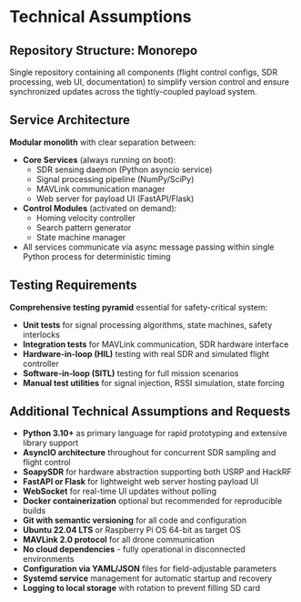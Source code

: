 # Technical Assumptions

## Repository Structure: Monorepo
Single repository containing all components (flight control configs, SDR processing, web UI, documentation) to simplify version control and ensure synchronized updates across the tightly-coupled payload system.

## Service Architecture
**Modular monolith** with clear separation between:
- **Core Services** (always running on boot):
  - SDR sensing daemon (Python asyncio service)
  - Signal processing pipeline (NumPy/SciPy)
  - MAVLink communication manager
  - Web server for payload UI (FastAPI/Flask)
- **Control Modules** (activated on demand):
  - Homing velocity controller
  - Search pattern generator
  - State machine manager
- All services communicate via async message passing within single Python process for deterministic timing

## Testing Requirements
**Comprehensive testing pyramid** essential for safety-critical system:
- **Unit tests** for signal processing algorithms, state machines, safety interlocks
- **Integration tests** for MAVLink communication, SDR hardware interface
- **Hardware-in-loop (HIL)** testing with real SDR and simulated flight controller
- **Software-in-loop (SITL)** testing for full mission scenarios
- **Manual test utilities** for signal injection, RSSI simulation, state forcing

## Additional Technical Assumptions and Requests
- **Python 3.10+** as primary language for rapid prototyping and extensive library support
- **AsyncIO architecture** throughout for concurrent SDR sampling and flight control
- **SoapySDR** for hardware abstraction supporting both USRP and HackRF
- **FastAPI or Flask** for lightweight web server hosting payload UI
- **WebSocket** for real-time UI updates without polling
- **Docker containerization** optional but recommended for reproducible builds
- **Git with semantic versioning** for all code and configuration
- **Ubuntu 22.04 LTS** or Raspberry Pi OS 64-bit as target OS
- **MAVLink 2.0 protocol** for all drone communication
- **No cloud dependencies** - fully operational in disconnected environments
- **Configuration via YAML/JSON** files for field-adjustable parameters
- **Systemd service** management for automatic startup and recovery
- **Logging to local storage** with rotation to prevent filling SD card
